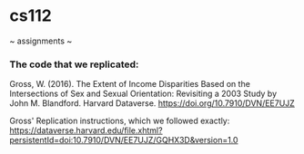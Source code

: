 # cs112
~ assignments ~

### The code that we replicated: 
Gross, W. (2016). The Extent of Income Disparities Based on the Intersections of Sex and Sexual Orientation: Revisiting a 2003 Study by John M. Blandford. Harvard Dataverse. https://doi.org/10.7910/DVN/EE7UJZ

Gross' Replication instructions, which we followed exactly: https://dataverse.harvard.edu/file.xhtml?persistentId=doi:10.7910/DVN/EE7UJZ/GQHX3D&version=1.0
